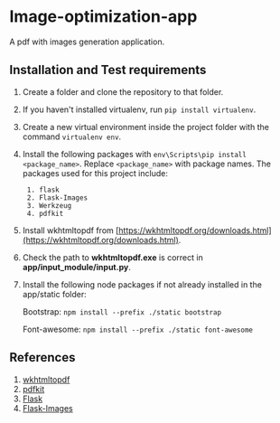 # Image-optimization-app

A pdf with images generation application.

## Installation and Test requirements

1. Create a folder and clone the repository to that folder.
2. If you haven't installed virtualenv, run `pip install virtualenv`.
3. Create a new virtual environment inside the project folder with the command `virtualenv env`.
4. Install the following packages with `env\Scripts\pip install <package_name>`.
   Replace `<package_name>` with package names.
    The packages used for this project include:
        
        1. flask
        2. Flask-Images
        3. Werkzeug
        4. pdfkit
        
5. Install wkhtmltopdf from [https://wkhtmltopdf.org/downloads.html](https://wkhtmltopdf.org/downloads.html).
6. Check the path to **wkhtmltopdf.exe** is correct in **app/input_module/input.py**.
7. Install the following node packages if not already installed in the app/static folder:
    
    Bootstrap: `npm install --prefix ./static bootstrap`
    
    Font-awesome: `npm install --prefix ./static font-awesome`
    
## References
1. [wkhtmltopdf](https://wkhtmltopdf.org/)
2. [pdfkit](https://pypi.python.org/pypi/pdfkit)
3. [Flask](flask.pocoo.org/)
4. [Flask-Images](https://mikeboers.github.io/Flask-Images/)
    
